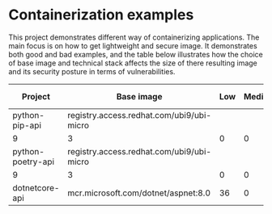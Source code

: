 # Containerization examples
This project demonstrates different way of containerizing applications. The main focus 
is on how to get lightweight and secure image. It demonstrates both good and bad examples, and
the table below illustrates how the choice of base image and technical stack affects the size 
of there resulting image and its security posture in terms of vulnerabilities.

| Project     | Base image | Low | Medium | High | Critical | Size (MB) |
|-------------|------------|-----|--------|------|----------|-----------|
| python-pip-api | registry.access.redhat.com/ubi9/ubi-micro
 | 9 | 3 | 0 | 0 | 187.86 |
| python-poetry-api | registry.access.redhat.com/ubi9/ubi-micro
 | 9 | 3 | 0 | 0 | 299.62 |
| dotnetcore-api | mcr.microsoft.com/dotnet/aspnet:8.0 | 36 | 0 | 0 | 1 | 236.80 |
